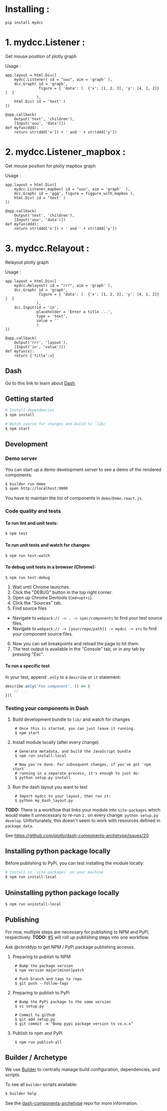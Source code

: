 # Installing :
```
pip install mydcc
```
# 1. mydcc.Listener : 
Get mouse position of plotly graph

Usage :
```
app.layout = html.Div([
    mydcc.Listener( id = "uuu", aim = 'graph' ),
    dcc.Graph( id = 'graph',
               figure = { 'data': [  {'x': [1, 2, 3], 'y': [4, 1, 2]}  ]  }
              ),
    html.Div( id = 'text' )
])

@app.callback(
    Output('text', 'children'),
    [Input('uuu', 'data')])
def myfun(ddd):
    return str(ddd['x']) + ' and ' + str(ddd['y']) 
```

# 2. mydcc.Listener_mapbox : 
Get mouse position for plotly mapbox graph 

Usage :
```
app.layout = html.Div([
    mydcc.Listener_mapbox( id = "uuu", aim = 'graph'  ),
    dcc.Graph( id = 'ggg', figure = figgure_with_mapbox ),
    html.Div( id = 'text' )
])
  
@app.callback(
    Output('text', 'children'),
    [Input('uuu', 'data')])
def myfun(ddd):
    return str(ddd['x']) + ' and ' + str(ddd['y']) 
```

# 3. mydcc.Relayout : 
Relayout plotly graph

Usage :
```
app.layout = html.Div([
    mydcc.Relayout( id = "rrr", aim = 'graph' ),
    dcc.Graph( id = 'graph',
               figure = { 'data': [  {'x': [1, 2, 3], 'y': [4, 1, 2]}  ]  }
              ),
    dcc.Input(id = 'in',
              placeholder = 'Enter a title ...',
              type = 'text',
              value = ''  
              )
])

@app.callback(
    Output('rrr', 'layout'),
    [Input('in', 'value')])
def myfun(x):
    return {'title':x}
```

## Dash

Go to this link to learn about [Dash][].

## Getting started

```sh
# Install dependencies
$ npm install

# Watch source for changes and build to `lib/`
$ npm start
```

## Development

### Demo server

You can start up a demo development server to see a demo of the rendered
components:

```sh
$ builder run demo
$ open http://localhost:9000
```

You have to maintain the list of components in `demo/Demo.react.js`.

### Code quality and tests

#### To run lint and unit tests:

```sh
$ npm test
```

#### To run unit tests and watch for changes:

```sh
$ npm run test-watch
```

#### To debug unit tests in a browser (Chrome):

```sh
$ npm run test-debug
```

1. Wait until Chrome launches.
2. Click the "DEBUG" button in the top right corner.
3. Open up Chrome Devtools (`Cmd+opt+i`).
4. Click the "Sources" tab.
5. Find source files
  - Navigate to `webpack:// -> . -> spec/components` to find your test source files.
  - Navigate to `webpack:// -> [your/repo/path]] -> mydcc -> src` to find your component source files.
6. Now you can set breakpoints and reload the page to hit them.
7. The test output is available in the "Console" tab, or in any tab by pressing "Esc".

#### To run a specific test

In your test, append `.only` to a `describe` or `it` statement:

```javascript
describe.only('Foo component', () => {
    // ...
})l
```

### Testing your components in Dash

1. Build development bundle to `lib/` and watch for changes

        # Once this is started, you can just leave it running.
        $ npm start

2. Install module locally (after every change)

        # Generate metadata, and build the JavaScript bundle
        $ npm run install-local

        # Now you're done. For subsequent changes, if you've got `npm start`
        # running in a separate process, it's enough to just do:
        $ python setup.py install

3. Run the dash layout you want to test

        # Import mydcc to your layout, then run it:
        $ python my_dash_layout.py


**TODO:** There is a workflow that links your module into `site-packages` which would
make it unnecessary to re-run `2.` on every change: `python setup.py develop`.
Unfortunately, this doesn't seem to work with resources defined in
`package_data`.

See https://github.com/plotly/dash-components-archetype/issues/20


## Installing python package locally

Before publishing to PyPi, you can test installing the module locally:

```sh
# Install in `site-packages` on your machine
$ npm run install-local
```

## Uninstalling python package locally

```sh
$ npm run uninstall-local
```

## Publishing

For now, multiple steps are necessary for publishing to NPM and PyPi,
respectively. **TODO:**
[#5](https://github.com/plotly/dash-components-archetype/issues/5) will roll up
publishing steps into one workflow.

Ask @chriddyp to get NPM / PyPi package publishing accesss.

1. Preparing to publish to NPM

        # Bump the package version
        $ npm version major|minor|patch

        # Push branch and tags to repo
        $ git push --follow-tags

2. Preparing to publish to PyPi

        # Bump the PyPi package to the same version
        $ vi setup.py

        # Commit to github
        $ git add setup.py
        $ git commit -m "Bump pypi package version to vx.x.x"

3. Publish to npm and PyPi

        $ npm run publish-all

## Builder / Archetype

We use [Builder][] to centrally manage build configuration, dependencies, and
scripts.

To see all `builder` scripts available:

```sh
$ builder help
```

See the [dash-components-archetype][] repo for more information.


[Builder]: https://github.com/FormidableLabs/builder
[Dash]: https://github.com/plotly/dash2
[dash-components-archetype]: https://github.com/plotly/dash-components-archetype
